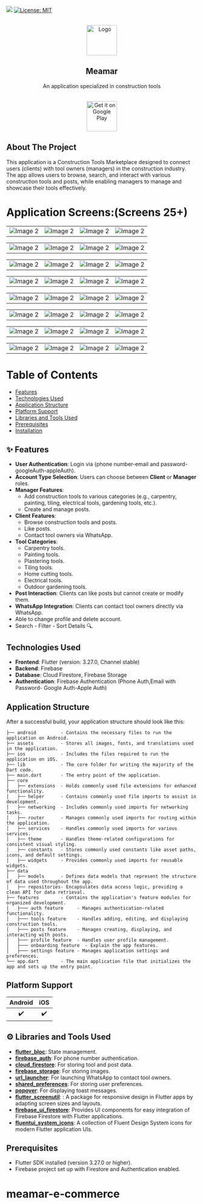 ![](https://img.shields.io/badge/build-1.0.0+1-brightgreen)
[![License: MIT](https://img.shields.io/badge/license-MIT-blue.svg)](https://opensource.org/licenses/MIT)
<!-- PROJECT LOGO -->
<br />
<div align="center">
  <a href="https://github.com/najeebaslan/meamar-e-commerce">
    <img src="https://firebasestorage.googleapis.com/v0/b/meamarmanager.appspot.com/o/app_logo%2Flogo_without_background.png?alt=media&token=ed4f051a-f23a-4ff5-bd7c-23bcb2225832" alt="Logo" width="80" height="80">
  </a>

<h2 align="center">Meamar</h2>

  <p align="center">
   An application specialized in construction tools
    <br />
    <br />
    <p>      
      <a href='https://play.google.com/store/apps/details?id=najeeb.aslan.meamar&pcampaignid=web_share'>
        <img alt='Get it on Google Play' src='https://play.google.com/intl/en_us/badges/static/images/badges/en_badge_web_generic.png' height="80"/>
      </a>
    </p>
  </p>
</div>

## About The Project
This application is a Construction Tools Marketplace designed to connect users (clients) with tool owners (managers) in the construction industry. The app allows users to browse, search, and interact with various construction tools and posts, while enabling managers to manage and showcase their tools effectively.

# Application Screens:(Screens 25+)
<table>
  <tr>
    <td><img src="screenshots/onboarding1.png" alt="Image 2"></td>
    <td><img src="screenshots/onboarding2.png" alt="Image 2"></td>
    <td><img src="screenshots/onboarding3.png" alt="Image 2"></td>
    <td><img src="screenshots/signup.png" alt="Image 2"></td>

  </tr>
</table>

<table>
  <tr>
    <td><img src="screenshots/for_got_password.png" alt="Image 2"></td>
    <td><img src="screenshots/add_image_profile.png" alt="Image 2"></td>
    <td><img src="screenshots/choose_account_type.png" alt="Image 2"></td>
    <td><img src="screenshots/add_phone_number.png" alt="Image 2"></td>
  </tr>
</table>

<table>
  <tr>
    <td><img src="screenshots/chat.png" alt="Image 2"></td>
    <td><img src="screenshots/home_bottom.png" alt="Image 2"></td>
    <td><img src="screenshots/home_search.png" alt="Image 2"></td>
    <td><img src="screenshots/home.png" alt="Image 2"></td>
  </tr>
</table>

<table>
  <tr>
    <td><img src="screenshots/tool.png" alt="Image 2"></td>
    <td><img src="screenshots/tools_list.png" alt="Image 2"></td>
    <td><img src="screenshots/tool_search.png" alt="Image 2"></td>
    <td><img src="screenshots/tool_feltter.png" alt="Image 2"></td>
  </tr>
</table>

<table>
  <tr>
    <td><img src="screenshots/tool_add.png" alt="Image 2"></td>
    <td><img src="screenshots/delete-or-edit-tool.png" alt="Image 2"></td>
    <td><img src="screenshots/details-tools.png" alt="Image 2"></td>
    <td><img src="screenshots/post_view.png" alt="Image 2"></td>
  </tr>
</table>

<table>
  <tr>
    <td><img src="screenshots/post_add.png" alt="Image 2"></td>
    <td><img src="screenshots/posts_empty.png" alt="Image 2"></td>
    <td><img src="screenshots/post_filter.png" alt="Image 2"></td>
    <td><img src="screenshots/post_view.png" alt="Image 2"></td>
  </tr>
</table>

<table>
  <tr>
    <td><img src="screenshots/profile_view.png" alt="Image 2"></td>
    <td><img src="screenshots/profile_edit.png" alt="Image 2"></td>
    <td><img src="screenshots/show_owner_details.png" alt="Image 2"></td>
    <td><img src="screenshots/delete_account.png" alt="Image 2"></td>
  </tr>
</table>

<table>
  <tr>
    <td><img src="screenshots/dark_home.png" alt="Image 2"></td>
    <td><img src="screenshots/dark_tool.png" alt="Image 2"></td>
    <td><img src="screenshots/dark_posts.png" alt="Image 2"></td>
    <td><img src="screenshots/dark_details_tool.png" alt="Image 2"></td>
  </tr>
</table>


# Table of Contents
- [Features](#features)
- [Technologies Used](#technologies-used)
- [Application Structure](#application-structure)
- [Platform Support](#platform-support)
- [Libraries and Tools Used](#⚙️libraries-and-tools-used)
- [Prerequisites](#prerequisites)
- [Installation](#installation)

## ✨ Features
- **User Authentication**: Login via (phone number-email and password-googleAuth-appleAuth).
- **Account Type Selection**: Users can choose between **Client** or **Manager** roles.
- **Manager Features**:
  - Add construction tools to various categories (e.g., carpentry, painting, tiling, electrical tools, gardening tools, etc.).
  - Create and manage posts.
- **Client Features**:
  - Browse construction tools and posts.
  - Like posts.
  - Contact tool owners via WhatsApp.
- **Tool Categories**:
  - Carpentry tools.
  - Painting tools.
  - Plastering tools.
  - Tiling tools.
  - Home cutting tools.
  - Electrical tools.
  - Outdoor gardening tools.
- **Post Interaction**: Clients can like posts but cannot create or modify them.
- **WhatsApp Integration**: Clients can contact tool owners directly via WhatsApp.
- Able to change profile and delete account.
- Search - Filter - Sort Details 🔍.


## Technologies Used
- **Frontend**: Flutter (version: 3.27.0, Channel stable)
- **Backend**: Firebase
- **Database**: Cloud Firestore, Firebase Storage
- **Authentication**: Firebase Authentication (Phone Auth,Email with Password- Google Auth-Apple Auth)

## Application Structure
After a successful build, your application structure should look like this:

```
├── android         - Contains the necessary files to run the application on Android.
├── assets          - Stores all images, fonts, and translations used in the application.
├── ios             - Includes the files required to run the application on iOS.
├── lib             - The core folder for writing the majority of the Dart code.
├── main.dart       - The entry point of the application.
├── core
│   ├── extensions  - Holds commonly used file extensions for enhanced functionality.
│   ├── helper      - Contains commonly used file imports to assist in development.
│   ├── networking  - Includes commonly used imports for networking tasks.
│   ├── router      - Manages commonly used imports for routing within the application.
│   ├── services    - Handles commonly used imports for various services.
│   ├── theme       - Handles theme-related configurations for consistent visual styling.
│   ├── constants   - Stores commonly used constants like asset paths, icons, and default settings.
│   ├── widgets     - Provides commonly used imports for reusable widgets.
├── data
│   ├── models      - Defines data models that represent the structure of data used throughout the app.
│   ├── repositories- Encapsulates data access logic, providing a clean API for data retrieval.
├── features        - Contains the application's feature modules for organized development.
│   ├─── auth feature     - Manages authentication-related functionality.
│   ├─── tools feature    - Handles adding, editing, and displaying construction tools.
│   ├─── posts feature    - Manages creating, displaying, and interacting with posts.
│   ├─── profile feature  - Handles user profile management.
│   ├─── onboarding feature  - Explain the app features.
│   ├─── settings feature - Manages application settings and preferences.
└── app.dart        - The main application file that initializes the app and sets up the entry point.
```

## Platform Support
| Android | iOS |
| :-----: | :-: |
|   ✔️    | ✔️  |

## ⚙️ Libraries and Tools Used
- **[flutter_bloc](https://pub.dev/packages/flutter_bloc)**: State management.
- **[firebase_auth](https://pub.dev/packages/firebase_auth)**: For phone number authentication.
- **[cloud_firestore](https://pub.dev/packages/cloud_firestore)**: For storing tool and post data.
- **[firebase_storage](https://pub.dev/packages/firebase_storage)**: For storing images.
- **[url_launcher](https://pub.dev/packages/url_launcher)**: For launching WhatsApp to contact tool owners.
- **[shared_preferences](https://pub.dev/packages/shared_preferences)**: For storing user preferences.
- **[popover](https://pub.dev/packages/popover)**: For displaying toast messages.
- **[flutter_screenutil](https://pub.dev/packages/flutter_screenutil)**: : A package for responsive design in Flutter apps by adapting screen sizes and layouts.
- **[firebase_ui_firestore](https://pub.dev/packages/firebase_ui_firestore)**: Provides UI components for easy integration of Firebase Firestore with Flutter applications.
- **[fluentui_system_icons](https://pub.dev/packages/fluentui_system_icons)**:  A collection of Fluent Design System icons for modern Flutter application UIs.

## Prerequisites
- Flutter SDK installed (version 3.27.0 or higher).
- Firebase project set up with Firestore and Authentication enabled.
# meamar-e-commerce
